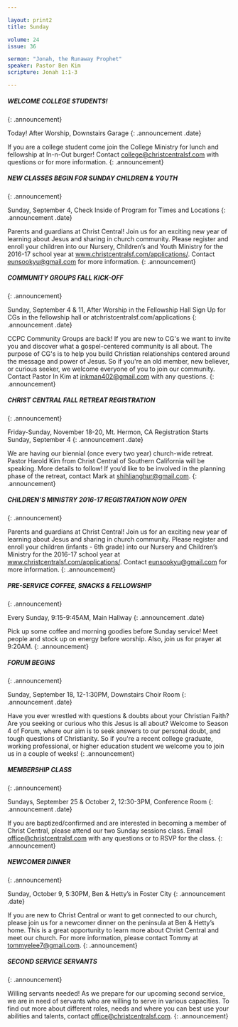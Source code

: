 ```yaml
--- 

layout: print2
title: Sunday

volume: 24
issue: 36

sermon: "Jonah, the Runaway Prophet"
speaker: Pastor Ben Kim
scripture: Jonah 1:1-3

---
```


##### WELCOME COLLEGE STUDENTS!
{: .announcement}

Today! After Worship, Downstairs Garage
{: .announcement .date}

If you are a college student come join the College Ministry for lunch and fellowship at In-n-Out burger! Contact college@christcentralsf.com with questions or for more information.
{: .announcement}

##### NEW CLASSES BEGIN FOR SUNDAY CHILDREN & YOUTH
{: .announcement}

Sunday, September 4, Check Inside of Program for Times and Locations
{: .announcement .date}

Parents and guardians at Christ Central! Join us for an exciting new year of learning about Jesus and sharing in church community. Please register and enroll your children into our Nursery, Children’s and Youth Ministry for the 2016-17 school year at www.christcentralsf.com/applications/. Contact eunsookyu@gmail.com for more information.
{: .announcement}

##### COMMUNITY GROUPS FALL KICK-OFF
{: .announcement}

Sunday, September 4 & 11, After Worship in the Fellowship Hall
Sign Up for CGs in the fellowship hall or atchristcentralsf.com/applications
{: .announcement .date}

CCPC Community Groups are back! If you are new to CG's we want to invite you and discover what a gospel-centered community is all about. The purpose of CG's is to help you build Christian relationships centered around the message and power of Jesus. So if you're an old member, new believer, or curious seeker, we welcome everyone of you to join our community. Contact Pastor In Kim at inkman402@gmail.com with any questions.
{: .announcement}


##### CHRIST CENTRAL FALL RETREAT REGISTRATION
{: .announcement}

Friday-Sunday, November 18-20, Mt. Hermon, CA
Registration Starts Sunday, September 4
{: .announcement .date}

We are having our biennial (once every two year) church-wide retreat. Pastor Harold Kim from Christ Central of Southern California will be speaking. More details to follow! If you’d like to be involved in the planning phase of the retreat, contact Mark at shihlianghur@gmail.com.
{: .announcement}

##### CHILDREN’S MINISTRY 2016-17 REGISTRATION NOW OPEN
{: .announcement}

Parents and guardians at Christ Central! Join us for an exciting new year of learning about Jesus and sharing in church community. Please register and enroll your children (infants - 6th grade) into our Nursery and Children’s Ministry for the 2016-17 school year at www.christcentralsf.com/applications/. Contact eunsookyu@gmail.com for more information.
{: .announcement}

##### PRE-SERVICE COFFEE, SNACKS & FELLOWSHIP
{: .announcement}

Every Sunday, 9:15-9:45AM, Main Hallway
{: .announcement .date}

Pick up some coffee and morning goodies before Sunday service! Meet people and stock up on energy before worship. Also, join us for prayer at 9:20AM.
{: .announcement}

##### FORUM BEGINS
{: .announcement}

Sunday, September 18, 12-1:30PM, Downstairs Choir Room
{: .announcement .date}

Have you ever wrestled with questions & doubts about your Christian Faith? Are you seeking or curious who this Jesus is all about? Welcome to Season 4 of Forum, where our aim is to seek answers to our personal doubt, and tough questions of Christianity. So if you're a recent college graduate, working professional, or higher education student we welcome you to join us in a couple of weeks!
{: .announcement}

##### MEMBERSHIP CLASS
{: .announcement}

Sundays, September 25 & October 2, 12:30-3PM, Conference Room
{: .announcement .date}

If you are baptized/confirmed and are interested in becoming a member of Christ Central, please attend our two Sunday sessions class. Email office@christcentralsf.com with any questions or to RSVP for the class.
{: .announcement}

##### NEWCOMER DINNER
{: .announcement}

Sunday, October 9, 5:30PM, Ben & Hetty’s in Foster City
{: .announcement .date}

If you are new to Christ Central or want to get connected to our church, please join us for a newcomer dinner on the peninsula at Ben & Hetty’s home. This is a great opportunity to learn more about Christ Central and meet our church. For more information, please contact Tommy at tommyelee7@gmail.com.
{: .announcement}

##### SECOND SERVICE SERVANTS
{: .announcement}

Willing servants needed! As we prepare for our upcoming second service, we are in need of servants who are willing to serve in various capacities. To find out more about different roles, needs and where you can best use your abilities and talents, contact office@christcentralsf.com.
{: .announcement}